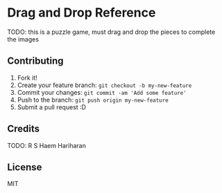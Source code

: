 # Drag and Drop Reference

TODO: this is a puzzle game, must drag and drop the pieces to complete the images

## Contributing

1. Fork it!
2. Create your feature branch: `git checkout -b my-new-feature`
3. Commit your changes: `git commit -am 'Add some feature'`
4. Push to the branch: `git push origin my-new-feature`
5. Submit a pull request :D

## Credits

TODO: R S Haem Hariharan

## License
MIT